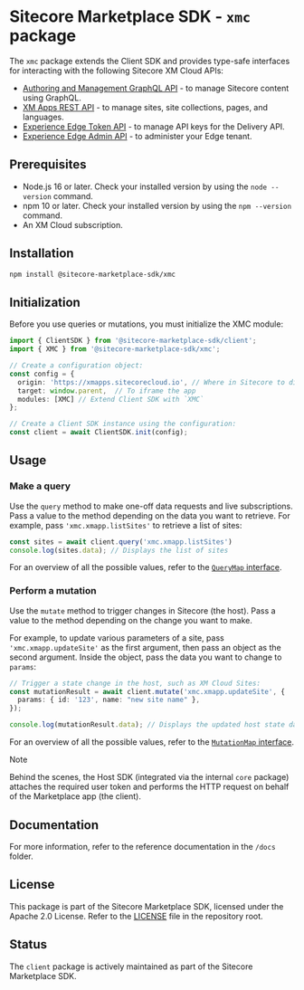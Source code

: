 # Sitecore Marketplace SDK - `xmc` package

The `xmc` package extends the Client SDK and provides type-safe interfaces for interacting with the following Sitecore XM Cloud APIs:
-   [Authoring and Management GraphQL API](https://doc.sitecore.com/xmc/en/developers/xm-cloud/sitecore-authoring-and-management-graphql-api.html) - to manage Sitecore content using GraphQL.
-   [XM Apps REST API](https://api-docs.sitecore.com/xmc/xm-apps-api) - to manage sites, site collections, pages, and languages.
-   [Experience Edge Token API](https://doc.sitecore.com/xmc/en/developers/xm-cloud/experience-edge-for-xm-apis.html) - to manage API keys for the Delivery API.
-   [Experience Edge Admin API](https://doc.sitecore.com/xmc/en/developers/xm-cloud/experience-edge-for-xm-apis.html) - to administer your Edge tenant.

## Prerequisites
- Node.js 16 or later. Check your installed version by using the `node --version` command.
- npm 10 or later. Check your installed version by using the `npm --version` command.
- An XM Cloud subscription.

## Installation

```bash
npm install @sitecore-marketplace-sdk/xmc
```

## Initialization
Before you use queries or mutations, you must initialize the XMC module:

```typescript
import { ClientSDK } from '@sitecore-marketplace-sdk/client';
import { XMC } from '@sitecore-marketplace-sdk/xmc';

// Create a configuration object:
const config = {
  origin: 'https://xmapps.sitecorecloud.io', // Where in Sitecore to display the app
  target: window.parent,  // To iframe the app
  modules: [XMC] // Extend Client SDK with `XMC`
};

// Create a Client SDK instance using the configuration:
const client = await ClientSDK.init(config);
```

## Usage
### Make a query
Use the `query` method to make one-off data requests and live subscriptions. Pass a value to the method depending on the data you want to retrieve. For example, pass `'xmc.xmapp.listSites'` to retrieve a list of sites:

```typescript
const sites = await client.query('xmc.xmapp.listSites')
console.log(sites.data); // Displays the list of sites
```

For an overview of all the possible values, refer to the [`QueryMap` interface](../../docs/xmc/interfaces/QueryMap.md).

### Perform a mutation
Use the `mutate` method to trigger changes in Sitecore (the host). Pass a value to the method depending on the change you want to make.

For example, to update various parameters of a site, pass `'xmc.xmapp.updateSite'` as the first argument, then pass an object as the second argument. Inside the object, pass the data you want to change to `params`:

```typescript
// Trigger a state change in the host, such as XM Cloud Sites:
const mutationResult = await client.mutate('xmc.xmapp.updateSite', {
  params: { id: '123', name: "new site name" },
});

console.log(mutationResult.data); // Displays the updated host state data
```

For an overview of all the possible values, refer to the [`MutationMap` interface](../../docs/xmc/interfaces/MutationMap.md).

> [!NOTE]
> Behind the scenes, the Host SDK (integrated via the internal `core` package) attaches the required user token and performs the HTTP request on behalf of the Marketplace app (the client).

## Documentation

For more information, refer to the reference documentation in the `/docs` folder.

## License 
This package is part of the Sitecore Marketplace SDK, licensed under the Apache 2.0 License. Refer to the [LICENSE](../../LICENSE.md) file in the repository root.

## Status
The `client` package is actively maintained as part of the Sitecore Marketplace SDK.

